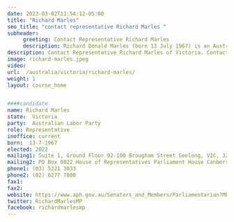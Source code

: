 ```yaml
---
date: 2023-03-02T11:54:12-05:00
title: "Richard Marles"
seo_title: "contact representative Richard Marles "
subheader:
     greeting: Contact Representative Richard Marles
     description: Richard Donald Marles (born 13 July 1967) is an Australian politician who has been deputy prime minister of Australia and Minister for Defence in the Albanese government since 2022. He has been deputy leader of the Australian Labor Party (ALP) since 2019.
description: Contact Representative Richard Marles of Victoria. Contact information for Richard Marles includes email address, phone number, and mailing address.
image: richard-marles.jpeg
video:
url:  /australia/victoria/richard-marles/
weight: 1
layout: course_home


####candidate
name: Richard Marles
state:	Victoria
party:	Australian Labor Party
role: Representative
inoffice: current
born:  13-7-1967
elected: 2022
mailing1: Suite 1, Ground Floor 92-100 Brougham Street Geelong, VIC, 3220
mailing2: PO Box 6022 House of Representatives Parliament House Canberra ACT 2600
phone1:	(03) 5221 3033
phone2: (02) 6277 7800
fax1:
fax2:
website: https://www.aph.gov.au/Senators_and_Members/Parliamentarian?MPID=HWQ
twitter: RichardMarlesMP
facebook: richardmarlesmp
---
```

